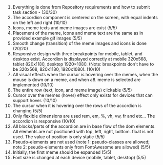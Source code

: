 1. Everything is done from Repository requirements and how to submit task section - (30/30)
2. The accordion component is centered on the screen, with equal indents on the left and right (10/10)
3. Icons, meme texts and meme images are exist (5/5)
4. Placement of the meme, icons and meme text are the same as in provided example gif images (5/5)
5. Smooth change (transition) of the meme images and icons is done (20/20)
6. Responsive design with three breakpoints for mobile, tablet, and desktop exist. Accordion is displayed correctly at mobile 320x568, tablet 820x1180, desktop 1920×1080. (Note: breakpoints don't have to be 320x568, 820x1180, 1920x1080). (10/10)
7. All visual effects when the cursor is hovering over the memes, when the mouse is down on a meme, and when a8. meme is selected are implemented (10/10)
8. The entire row (text, icon, and meme image) clickable (5/5)
9. Cursor over the memes (hover) effect only exists for devices that can support hover. (10/10)
10. The cursor when it is hovering over the rows of the accordion is changing (5/5)
11. Only flexible dimensions are used rem, em, %, vh, vw, fr and etc... The accordion is responsive (10/10)
12. All blocks/parts of the accordion are in base flow of the dom elements. All elements are not positioned with top, left, right, bottom. float is not used. The value of position is only static (5/5)
13. Pseudo-elements are not used (note 1: pseudo-classes are allowed; note 2: pseudo-elements only from FontAwesome are allowed) (5/5)
14. Initially, the first meme should be expanded (5/5)
15. Font size is changed at each device (mobile, tablet, desktop) (5/5)
